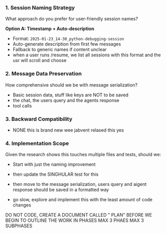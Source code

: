 

### 1. Session Naming Strategy
What approach do you prefer for user-friendly session names?

**Option A: Timestamp + Auto-description**
- Format: `2025-01-23_14-30_python-debugging-session`
- Auto-generate description from first few messages
- Fallback to generic names if content unclear
- when a user runs /resume, we list all sessions with this format and the usr will scroll and choose

### 2. Message Data Preservation
How comprehensive should we be with message serialization?

- Basic session data, stuff like keys are NOT to be saved 
- the chat, the users query and the agents response
- tool calls 




### 3. Backward Compatibility
- NONE this is brand new wee jabvent relased this yes 

### 4. Implementation Scope
Given the research shows this touches multiple files and tests, should we:
- Start with just the naming improvement 
- then update the SINGHULAR test for this 
- then move to the message serialization, users query and aigent response should be saved in a formatted way 

- go slow, explore and implement this with the least amount of code changes

DO NOT CODE, CREATE A DOCUMENT CALLED " PLAN" BEFORE WE BEGIN TO OUTLINE THE WORK IN PHASES MAX 3 PHAES MAX 3 SUBPHASES 

